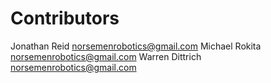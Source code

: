 # Contributors

Jonathan Reid <norsemenrobotics@gmail.com>
Michael Rokita <norsemenrobotics@gmail.com>
Warren Dittrich <norsemenrobotics@gmail.com>
